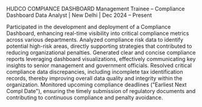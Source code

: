 HUDCO COMPIANCE DASHBOARD
Management Trainee – Compliance Dashboard Data Analyst | New Delhi | Dec 2024 – Present

Participated in the development and deployment of a Compliance Dashboard, enhancing real-time visibility into critical compliance metrics across various departments.
Analyzed compliance risk data to identify potential high-risk areas, directly supporting strategies that contributed to reducing organizational penalties.
Generated clear and concise compliance reports leveraging dashboard visualizations, effectively communicating key insights to senior management and government officials.
Resolved critical compliance data discrepancies, including incomplete tax identification records, thereby improving overall data quality and integrity within the organization.
Monitored upcoming compliance deadlines ("Earliest Next Compl Date"), ensuring the timely submission of regulatory documents and contributing to continuous compliance and penalty avoidance.
